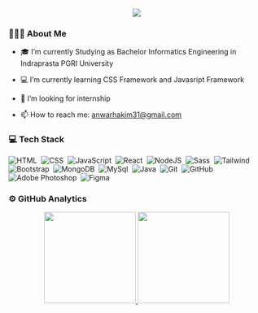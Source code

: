 
<h1 align="center">
    <img src="https://readme-typing-svg.herokuapp.com/?font=Kanit&size=35&center=true&vCenter=true&color=050f2c&width=500&height=70&duration=4000&lines=Hi+There!+👋;+I'm+Anwar+Hakim!;" />
</h1>

### 👨🏻‍💻 About Me 

- 🎓 I’m currently Studying as Bachelor Informatics Engineering in Indraprasta PGRI University

- 💻 I’m currently learning CSS Framework and Javasript Framework

- 💼 I’m looking for internship

- 📫 How to reach me: anwarhakim31@gmail.com

### 💻 Tech Stack
![HTML](https://img.shields.io/badge/-HTML-050f2c?style=flat&logo=HTML5)&nbsp;
![CSS](https://img.shields.io/badge/-CSS-050f2c?style=flat&logo=CSS3&logoColor=1572B6)&nbsp;
![JavaScript](https://img.shields.io/badge/-JavaScript-050f2c?style=flat&logo=javascript)&nbsp;
![React](https://img.shields.io/badge/-React-050f2c?style=flat&logo=React)&nbsp;
![NodeJS](https://img.shields.io/badge/-node.js-050f2c?style=flat&logo=node.js)&nbsp;
![Sass](https://img.shields.io/badge/-Sass-050f2c?style=flat&logo=Sass)&nbsp;
![Tailwind](https://img.shields.io/badge/-tailwindcss-050f2c?style=flat&logo=tailwindcss)&nbsp;
![Bootstrap](https://img.shields.io/badge/-Bootstrap-050f2c?style=flat&logo=bootstrap)&nbsp;
![MongoDB](https://img.shields.io/badge/-MongoDB-050f2c?style=flat&logo=MongoDB&logoColor=green)&nbsp;
![MySql](https://img.shields.io/badge/-MySQL-050f2c?style=flat&logo=mysql&logoColor=white)&nbsp;
![Java](https://img.shields.io/badge/java-050f2c?style=flat&logo=openjdk)&nbsp;
![Git](https://img.shields.io/badge/-Git-050f2c?style=flat&logo=git)&nbsp;
![GitHub](https://img.shields.io/badge/-GitHub-050f2c?style=flat&logo=github)&nbsp;
![Adobe Photoshop](https://img.shields.io/badge/adobe%20photoshop-050f2c?style=flat&logo=adobe%20photoshop)&nbsp;
![Figma](https://img.shields.io/badge/Figma-0F172A?&logo=Figma)&nbsp;
### ⚙️ GitHub Analytics
<p align="center">
<a href="https://github.com/anwarhakim31">
    <img height="180em" src="https://github-readme-stats.vercel.app/api/top-langs/?username=anwarhakim31&layout=compact&theme=algolia"/>
    <img height="180em" src="https://github-readme-stats.vercel.app/api?username=anwarhakim31&show_icons=true&theme=algolia"/>
</a>
</p>



